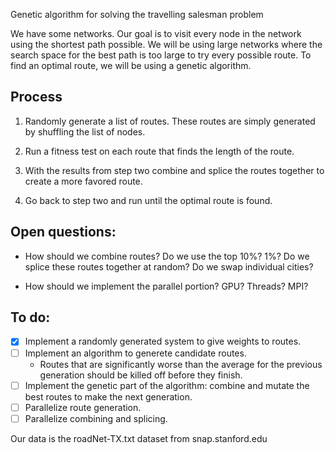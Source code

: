 Genetic algorithm for solving the travelling salesman problem

We have some networks. Our goal is to visit every node in the network
using the
shortest path possible. We will be using large networks where the
search space
for the best path is too large to try every possible route. To find an
optimal
route, we will be using a genetic algorithm.

Process
-------

1.	Randomly generate a list of routes. These routes are simply generated by shuffling the list of nodes.

2.	Run a fitness test on each route that finds the length of the route.

3.	With the results from step two combine and splice the routes together to create a more favored route.

4.	Go back to step two and run until the optimal route is found.

Open questions:
---------------

*	How should we combine routes? Do we use the top 10%? 1%? Do we splice these
	routes together at random? Do we swap individual cities?
	
*	How should we implement the parallel portion? GPU? Threads? MPI?

To do:
------

* [x]	Implement a randomly generated system to give weights to routes.
* [ ]	Implement an algorithm to generete candidate routes.
	*	Routes that are significantly worse than the average for the previous generation should be killed off before they finish.
* [ ]	Implement the genetic part of the algorithm: combine and mutate the best routes to make the next generation.
* [ ]	Parallelize route generation.
* [ ]	Parallelize combining and splicing.

Our data is the roadNet-TX.txt dataset from snap.stanford.edu
